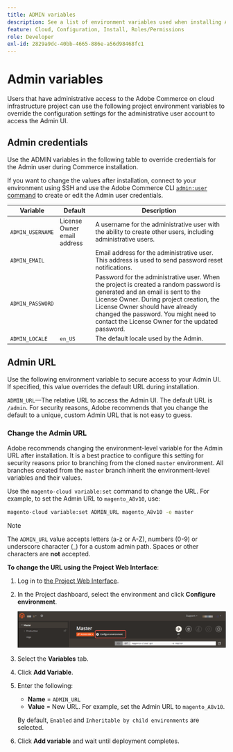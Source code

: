 ```yaml
---
title: ADMIN variables
description: See a list of environment variables used when installing Adobe Commerce on cloud infrastructure.
feature: Cloud, Configuration, Install, Roles/Permissions
role: Developer
exl-id: 2829a9dc-40bb-4665-886e-a56d98468fc1
---
```

# Admin variables

Users that have administrative access to the Adobe Commerce on cloud infrastructure project can use the following project environment variables to override the configuration settings for the administrative user account to access the Admin UI.

## Admin credentials

Use the ADMIN variables in the following table to override credentials for the Admin user during Commerce installation.

If you want to change the values after installation, connect to your environment using SSH and use the Adobe Commerce CLI [`admin:user` command](https://experienceleague.adobe.com/docs/commerce-operations/installation-guide/tutorials/admin.html) to create or edit the Admin user credentials.

| Variable       | Default                     | Description |
| -------------- | --------------------------- | ----------- |
|`ADMIN_USERNAME`| License Owner email address | A username for the administrative user with the ability to create other users, including administrative users.|
|`ADMIN_EMAIL`   |                             | Email address for the administrative user. This address is used to send password reset notifications.|
|`ADMIN_PASSWORD`|                             | Password for the administrative user. When the project is created a random password is generated and an email is sent to the License Owner. During project creation, the License Owner should have already changed the password. You might need to contact the License Owner for the updated password.|
|`ADMIN_LOCALE`  | `en_US`                     | The default locale used by the Admin.|

## Admin URL

Use the following environment variable to secure access to your Admin UI. If specified, this value overrides the default URL during installation.

`ADMIN_URL`—The relative URL to access the Admin UI. The default URL is `/admin`. For security reasons, Adobe recommends that you change the default to a unique, custom Admin URL that is not easy to guess.

### Change the Admin URL

Adobe recommends changing the environment-level variable for the Admin URL after installation. It is a best practice to configure this setting for security reasons prior to branching from the cloned `master` environment. All branches created from the `master` branch inherit the environment-level variables and their values.

Use the `magento-cloud variable:set` command to change the URL. For example, to set the Admin URL to `magento_A8v10`, use:

```bash
magento-cloud variable:set ADMIN_URL magento_A8v10 -e master
```

>[!NOTE]
>
>The `ADMIN_URL` value accepts letters (a-z or A-Z), numbers (0-9) or underscore character (_) for a custom admin path. Spaces or other characters are **not** accepted.

**To change the URL using the Project Web Interface**:

1. Log in to [the Project Web Interface](https://accounts.magento.cloud/user/).

1. In the Project dashboard, select the environment and click **Configure environment**.

   ![Project without code](../../assets/ui-configure-environment.png)

1. Select the **Variables** tab.

1. Click **Add Variable**.

1. Enter the following:

    - **Name** = `ADMIN_URL`
    - **Value** = New URL. For example, set the Admin URL to `magento_A8v10`.

    By default, `Enabled` and `Inheritable by child environments` are selected.

1. Click **Add variable** and wait until deployment completes.
